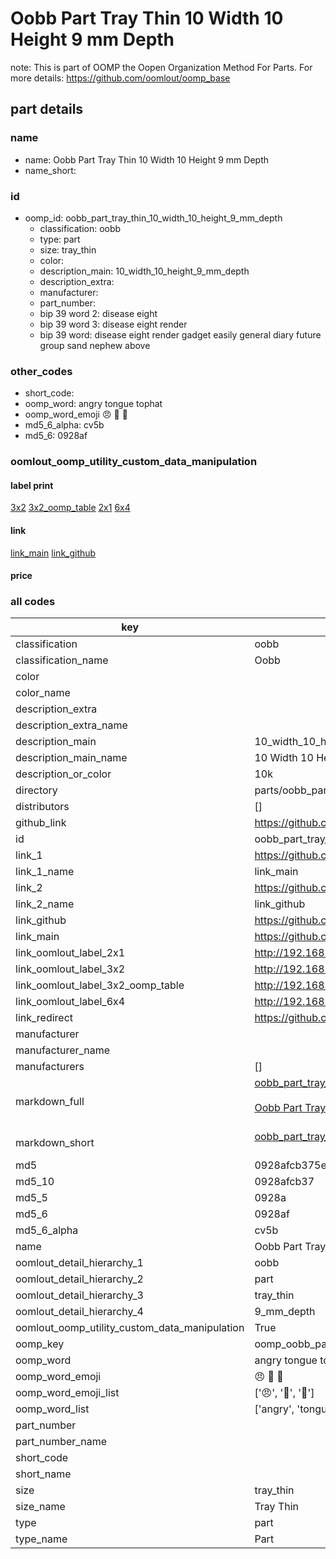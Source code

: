 # Oobb Part Tray Thin 10 Width 10 Height 9 mm Depth  

note: This is part of OOMP the Oopen Organization Method For Parts. For more details: https://github.com/oomlout/oomp_base

##  part details
  







### name
* name: Oobb Part Tray Thin 10 Width 10 Height 9 mm Depth
* name_short: 
### id
* oomp_id: oobb_part_tray_thin_10_width_10_height_9_mm_depth
  * classification: oobb
  * type: part
  * size: tray_thin
  * color: 
  * description_main: 10_width_10_height_9_mm_depth
  * description_extra: 
  * manufacturer: 
  * part_number: 
  * bip 39 word 2: disease eight
  * bip 39 word 3: disease eight render
  * bip 39 word: disease eight render gadget easily general diary future group sand nephew above

### other_codes
* short_code: 
* oomp_word: angry tongue tophat
* oomp_word_emoji :angry: :tongue: :tophat:
* md5_6_alpha: cv5b
* md5_6: 0928af






### oomlout_oomp_utility_custom_data_manipulation
#### label print
[3x2](http://192.168.1.245:1112/?label=oomp%20cv5b)
[3x2_oomp_table](http://192.168.1.108:1112/?label=oomp%20cv5b)
[2x1](http://192.168.1.242:1112/?label=oomp%20cv5b)
[6x4](http://192.168.1.55:1112/?label=oomp%20cv5b)    

#### link

[link_main](https://github.com/oomlout/oomlout_oomp_version_1_messy/tree/main/parts/oobb_part_tray_thin_10_width_10_height_9_mm_depth) [link_github](https://github.com/oomlout/oomlout_oomp_version_1_messy/tree/main/parts/oobb_part_tray_thin_10_width_10_height_9_mm_depth)                             

#### price







### all codes 
| key | value |  
| --- | --- |  
| classification | oobb |  
| classification_name | Oobb |  
| color |  |  
| color_name |  |  
| description_extra |  |  
| description_extra_name |  |  
| description_main | 10_width_10_height_9_mm_depth |  
| description_main_name | 10 Width 10 Height 9 mm Depth |  
| description_or_color | 10k |  
| directory | parts/oobb_part_tray_thin_10_width_10_height_9_mm_depth |  
| distributors | [] |  
| github_link | https://github.com/oomlout/oomlout_oomp_part_src/tree/main/parts/oobb_part_tray_thin_10_width_10_height_9_mm_depth |  
| id | oobb_part_tray_thin_10_width_10_height_9_mm_depth |  
| link_1 | https://github.com/oomlout/oomlout_oomp_version_1_messy/tree/main/parts/oobb_part_tray_thin_10_width_10_height_9_mm_depth |  
| link_1_name | link_main |  
| link_2 | https://github.com/oomlout/oomlout_oomp_version_1_messy/tree/main/parts/oobb_part_tray_thin_10_width_10_height_9_mm_depth |  
| link_2_name | link_github |  
| link_github | https://github.com/oomlout/oomlout_oomp_version_1_messy/tree/main/parts/oobb_part_tray_thin_10_width_10_height_9_mm_depth |  
| link_main | https://github.com/oomlout/oomlout_oomp_version_1_messy/tree/main/parts/oobb_part_tray_thin_10_width_10_height_9_mm_depth |  
| link_oomlout_label_2x1 | http://192.168.1.242:1112/?label=oomp%20cv5b |  
| link_oomlout_label_3x2 | http://192.168.1.245:1112/?label=oomp%20cv5b |  
| link_oomlout_label_3x2_oomp_table | http://192.168.1.108:1112/?label=oomp%20cv5b |  
| link_oomlout_label_6x4 | http://192.168.1.55:1112/?label=oomp%20cv5b |  
| link_redirect | https://github.com/oomlout/oomlout_oomp_version_1_messy/tree/main/parts/oobb_part_tray_thin_10_width_10_height_9_mm_depth |  
| manufacturer |  |  
| manufacturer_name |  |  
| manufacturers | [] |  
| markdown_full | [oobb_part_tray_thin_10_width_10_height_9_mm_depth](none)<br>[](none)<br>[Oobb Part Tray Thin 10 Width 10 Height 9 Mm Depth](none)<br><br> |  
| markdown_short | [oobb_part_tray_thin_10_width_10_height_9_mm_depth](none)<br><br> |  
| md5 | 0928afcb375e87a98322c5eb6c11b9f8 |  
| md5_10 | 0928afcb37 |  
| md5_5 | 0928a |  
| md5_6 | 0928af |  
| md5_6_alpha | cv5b |  
| name | Oobb Part Tray Thin 10 Width 10 Height 9 mm Depth |  
| oomlout_detail_hierarchy_1 | oobb |  
| oomlout_detail_hierarchy_2 | part |  
| oomlout_detail_hierarchy_3 | tray_thin |  
| oomlout_detail_hierarchy_4 | 9_mm_depth |  
| oomlout_oomp_utility_custom_data_manipulation | True |  
| oomp_key | oomp_oobb_part_tray_thin_10_width_10_height_9_mm_depth |  
| oomp_word | angry tongue tophat |  
| oomp_word_emoji | :angry: :tongue: :tophat: |  
| oomp_word_emoji_list | [':angry:', ':tongue:', ':tophat:'] |  
| oomp_word_list | ['angry', 'tongue', 'tophat'] |  
| part_number |  |  
| part_number_name |  |  
| short_code |  |  
| short_name |  |  
| size | tray_thin |  
| size_name | Tray Thin |  
| type | part |  
| type_name | Part |  
